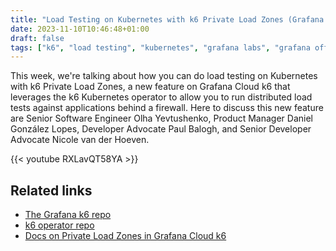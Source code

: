 ```yaml
---
title: "Load Testing on Kubernetes with k6 Private Load Zones (Grafana Office Hours #19)"
date: 2023-11-10T10:46:48+01:00
draft: false
tags: ["k6", "load testing", "kubernetes", "grafana labs", "grafana office hours", "video", "english"]
---
```

This week, we're talking about how you can do load testing on Kubernetes with k6 Private Load Zones, a new feature on Grafana Cloud k6 that leverages the k6 Kubernetes operator to allow you to run distributed load tests against applications behind a firewall. Here to discuss this new feature are Senior Software Engineer Olha Yevtushenko, Product Manager Daniel González Lopes, Developer Advocate Paul Balogh, and Senior Developer Advocate Nicole van der Hoeven.

{{< youtube RXLavQT58YA >}}

## Related links

- [The Grafana k6 repo](https://github.com/grafana/k6)
- [k6 operator repo](https://github.com/grafana/k6-operator)
- [Docs on Private Load Zones in Grafana Cloud k6](https://grafana.com/docs/grafana-cloud/k6/author-run/private-load-zone-v2/)